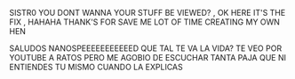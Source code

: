 SISTR0 YOU DONT WANNA YOUR STUFF BE VIEWED? , OK HERE IT'S THE FIX , HAHAHA THANK'S FOR SAVE ME LOT OF TIME CREATING MY OWN HEN 

SALUDOS NANOSPEEEEEEEEEEED QUE TAL TE VA LA VIDA? TE VEO POR YOUTUBE A RATOS PERO ME AGOBIO DE ESCUCHAR TANTA PAJA QUE NI ENTIENDES TU MISMO CUANDO LA EXPLICAS
